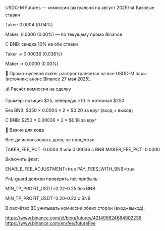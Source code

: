 USDC-M Futures — комиссии (актуально на август 2025)
📊 Базовые ставки

Taker: 0.0004 (0.04%)

Maker: 0.0000 (0.00%) — по текущему промо Binance

С BNB: скидка 10% на обе ставки

Taker → 0.00036 (0.036%)

Maker → 0.0000 (0.00%)

📌 Промо-нулевой maker распространяется на все USDC-M пары (источник: анонс Binance 27 мая 2025).

💰 Расчёт комиссии на сделку

Пример: позиция $25, левередж ×10 → нотионал $250

Без BNB: $250 × 0.0004 × 2 ≈ $0.20 за круг (вход + выход)

С BNB: $250 × 0.00036 × 2 ≈ $0.18 за круг

🔑 Важно для кода

Всегда использовать доли, не проценты:

TAKER_FEE_PCT=0.0004 # или 0.00036 с BNB
MAKER_FEE_PCT=0.0000

Включить флаг:

ENABLE_FEE_ADJUSTMENT=true
PAY_FEES_WITH_BNB=true

PnL-guard должен проверять net-прибыль:

MIN_TP_PROFIT_USDT=0.22–0.25 без BNB

MIN_TP_PROFIT_USDT=0.20–0.22 с BNB

В расчётах BE учитывать комиссии обеих сторон (вход+выход).

https://www.binance.com/el/blog/futures/421499824684902239
https://www.binance.com/en/fee/futureFee
